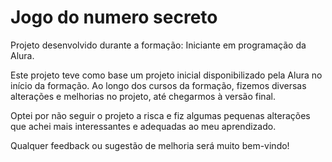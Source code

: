 # Jogo do numero secreto
Projeto desenvolvido durante a formação: Iniciante em programação da Alura.

Este projeto teve como base um projeto inicial disponibilizado pela Alura no início da formação. Ao longo dos cursos da formação, fizemos diversas alterações e melhorias no projeto, até chegarmos à versão final.

Optei por não seguir o projeto a risca e fiz algumas pequenas alterações que achei mais interessantes e adequadas ao meu aprendizado.

Qualquer feedback ou sugestão de melhoria será muito bem-vindo!

